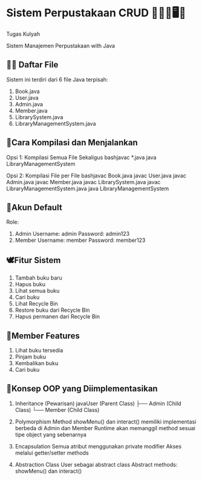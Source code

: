 # Sistem Perpustakaan CRUD 📖🧾📘🖥️🪪
Tugas Kulyah


Sistem Manajemen Perpustakaan with Java
## 🐻‍❄️ Daftar File
Sistem ini terdiri dari 6 file Java terpisah:
1. Book.java
2. User.java 
3. Admin.java 
4. Member.java
5. LibrarySystem.java 
6. LibraryManagementSystem.java

## 🤍Cara Kompilasi dan Menjalankan
Opsi 1: Kompilasi Semua File Sekaligus
bashjavac *.java
java LibraryManagementSystem

Opsi 2: Kompilasi File per File
bashjavac Book.java
javac User.java
javac Admin.java
javac Member.java
javac LibrarySystem.java
javac LibraryManagementSystem.java
java LibraryManagementSystem

## 💮Akun Default
Role:
1. Admin
Username: admin
Password: admin123
2. Member
Username: member
Password: member123

## 🕊️Fitur Sistem
1. Tambah buku baru
2. Hapus buku 
3. Lihat semua buku
4. Cari buku
5. Lihat Recycle Bin
6. Restore buku dari Recycle Bin
7. Hapus permanen dari Recycle Bin

## 🦢Member Features
1. Lihat buku tersedia
2. Pinjam buku
3. Kembalikan buku
4. Cari buku

## 🐏Konsep OOP yang Diimplementasikan
1. Inheritance (Pewarisan)
javaUser (Parent Class)
├── Admin (Child Class)
└── Member (Child Class)

3. Polymorphism
Method showMenu() dan interact() memiliki implementasi berbeda di Admin dan Member
Runtime akan memanggil method sesuai tipe object yang sebenarnya

3. Encapsulation
Semua atribut menggunakan private modifier
Akses melalui getter/setter methods

4. Abstraction
Class User sebagai abstract class
Abstract methods: showMenu() dan interact()
